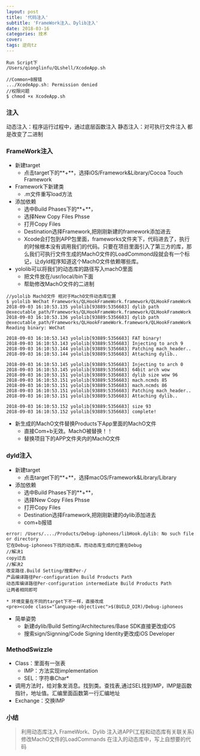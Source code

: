 ```yaml
---
layout: post
title: '代码注入'
subtitle: 'FrameWork注入、Dylib注入'
date: 2018-03-16
categories: 技术
cover: 
tags: 逆向tz
---
```


<pre><code class="language-objectivec">Run Script下
/Users/qionglinfu/QLshell/XcodeApp.sh

//Common+B报错
.../XcodeApp.sh: Permission denied
//权限问题
$ chmod +x XcodeApp.sh
</code></pre>

### 注入
动态注入：程序运行过程中，通过底层函数注入
静态注入：对可执行文件注入
都是改变了二进制

### FrameWork注入
* 新建target
    * 点击target下的**+**，选择iOS/Framework&Library/Cocoa Touch Framework
* Framework下新建类
    * .m文件重写load方法
* 添加依赖
    * 选中Build Phases下的**+**，
    * 选择New Copy Files Phsse
    * 打开Copy Files
    * Destination选择Framework,把刚刚新建的framework添加进去
    * Xcode会打包到APP包里面，frameworks文件夹下，代码进去了，执行的时候根本没有调用我们的代码。只要在项目里面引入了第三方的库，那么我们可执行文件生成的MachO文件的LoadCommond段就会有一个标记，让dyld程序知道这个MachO文件依赖哪些库。
* yololib可以将我们的动态库的路径写入machO里面
    * 把文件放在/usr/local/bin下面 
    * 帮助修改MachO文件的二进制
    
<pre><code class="language-objectivec">//yololib MachO文件 相对于MachO文件动态库位置
$ yololib WeChat Frameworks/QLHookFrameWork.framework/QLHookFrameWork
2018-09-03 16:10:53.135 yololib[93889:5356683] dylib path @executable_path/Frameworks/QLHookFrameWork.framework/QLHookFrameWork
2018-09-03 16:10:53.136 yololib[93889:5356683] dylib path @executable_path/Frameworks/QLHookFrameWork.framework/QLHookFrameWork
Reading binary: WeChat

2018-09-03 16:10:53.143 yololib[93889:5356683] FAT binary!
2018-09-03 16:10:53.143 yololib[93889:5356683] Injecting to arch 9
2018-09-03 16:10:53.144 yololib[93889:5356683] Patching mach_header..
2018-09-03 16:10:53.144 yololib[93889:5356683] Attaching dylib..

2018-09-03 16:10:53.145 yololib[93889:5356683] Injecting to arch 0
2018-09-03 16:10:53.145 yololib[93889:5356683] 64bit arch wow
2018-09-03 16:10:53.151 yololib[93889:5356683] dylib size wow 96
2018-09-03 16:10:53.151 yololib[93889:5356683] mach.ncmds 85
2018-09-03 16:10:53.151 yololib[93889:5356683] mach.ncmds 86
2018-09-03 16:10:53.151 yololib[93889:5356683] Patching mach_header..
2018-09-03 16:10:53.151 yololib[93889:5356683] Attaching dylib..

2018-09-03 16:10:53.152 yololib[93889:5356683] size 93
2018-09-03 16:10:53.152 yololib[93889:5356683] complete!
</code></pre>

* 新生成的MachO文件替换Products下App里面的MachO文件
    * 直接Com+b无效。MachO被替换！！
    * 替换项目下的APP文件夹内的MachO文件


### dyld注入
* 新建target
    * 点击target下的**+**，选择macOS/Framework&Library/Library
* 添加依赖
    * 选中Build Phases下的**+**，
    * 选择New Copy Files Phsse
    * 打开Copy Files
    * Destination选择Framework,把刚刚新建的dylib添加进去
    * com+b报错
<pre><code class="language-objectivec">error: /Users/..../Products/Debug-iphoneos/libHook.dylib: No such file or directory
它在Debug-iphoneos下找的动态库。而动态库生成的位置在Debug
//解决1
copy过去
//解决2
改变路径.Build Setting/搜索Per-/
产品编译路径Per-configuration Build Products Path
动态库编译路径Per-configuration intermediate Build Products Path
让两者相同即可
</code></pre>
    * 环境变量在不同的target下不一样，直接改成
    <pre><code class="language-objectivec">$(BUILD_DIR)/Debug-iphoneos
</code></pre>

* 简单姿势
    * 新建dylib/Build Setting/Architectures/Base SDK直接更改成iOS
    * 搜索sign/Signning/Code Signing Identity更改成iOS Developer

### MethodSwizzle

* Class：里面有一张表
   * IMP：方法实现implementation
   * SEL：字符串Char*
* 调用方法时，给对象发消息。找到类。查找表,通过SEL找到IMP，IMP是函数指针，地址值。汇编里面函数第一行汇编地址
* Exchange：交换IMP


### 小结
>利用动态库注入 FrameWork、Dylib
>注入进APP(工程和动态库有关联关系)
>修改MachO文件的LoadCommands
>在注入的动态库中，写上自想要的代码

